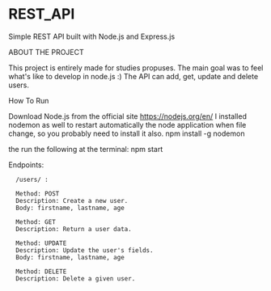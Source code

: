 # REST_API 

Simple REST API built with Node.js and Express.js

ABOUT THE PROJECT

This project is entirely made for studies propuses.  The main goal was to feel what's like to develop in node.js :) 
The API can add, get, update and delete users. 

How To Run

Download Node.js from the official site  https://nodejs.org/en/ 
I installed nodemon as well to restart automatically the node application when file change, so you probably need to install it also. 
npm install -g nodemon

the run the following at the terminal:
npm start

Endpoints:

      /users/ :

      Method: POST
      Description: Create a new user.
      Body: firstname, lastname, age
      
      Method: GET
      Description: Return a user data.

      Method: UPDATE
      Description: Update the user's fields.
      Body: firstname, lastname, age
      
      Method: DELETE
      Description: Delete a given user.
    
